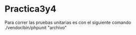 # Practica3y4


Para correr las pruebas unitarias es con el siguiente comando
./vendor/bin/phpunit "archivo"
